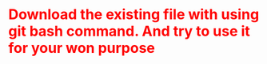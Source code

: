 <h1 style="color: red;">Download the existing file with using git bash command. And try to use it for your won purpose</h1>
